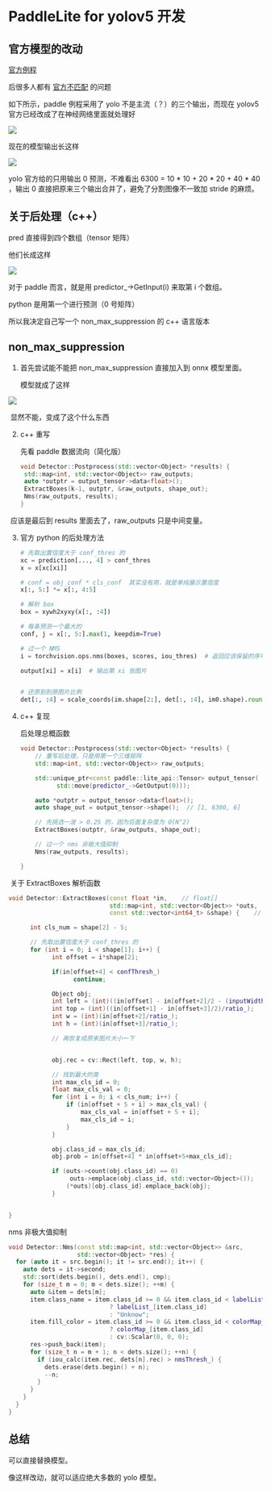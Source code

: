 # PaddleLite for yolov5 开发





## 官方模型的改动

[官方例程](https://github.com/PaddlePaddle/Paddle-Lite-Demo)

后很多人都有 [官方不匹配](https://github.com/PaddlePaddle/Paddle-Lite-Demo) 的问题

如下所示，paddle 例程采用了 yolo 不是主流（？）的三个输出，而现在 yolov5 官方已经改成了在神经网络里面就处理好

![](https://github.com/Eric-is-good/yolov5_with_paddlelite/blob/master/pics/3.jpg)



现在的模型输出长这样

![](https://github.com/Eric-is-good/yolov5_with_paddlelite/blob/master/pics/4.jpg)

yolo 官方给的只用输出 0 预测，不难看出 6300 = 10 * 10 + 20 * 20 + 40 * 40 ，输出 0 直接把原来三个输出合并了，避免了分割图像不一致加 stride 的麻烦。



## 关于后处理（c++）

pred 直接得到四个数组（tensor 矩阵）

他们长成这样

![](https://github.com/Eric-is-good/yolov5_with_paddlelite/blob/master/pics/1.jpg)



对于 paddle 而言，就是用 predictor_->GetInput(i) 来取第 i 个数组。



python 是用第一个进行预测（0 号矩阵）

所以我决定自己写一个 non_max_suppression 的 c++ 语言版本



## non_max_suppression

1. 首先尝试能不能把 non_max_suppression 直接加入到 onnx 模型里面。

   模型就成了这样

![](https://github.com/Eric-is-good/yolov5_with_paddlelite/blob/master/pics/2.jpg)

​       显然不能，变成了这个什么东西

2. c++ 重写

   先看 paddle 数据流向（简化版）

   ```c++
   void Detector::Postprocess(std::vector<Object> *results) {
   	std::map<int, std::vector<Object>> raw_outputs;
   	auto *outptr = output_tensor->data<float>();
   	ExtractBoxes(k-1, outptr, &raw_outputs, shape_out);
   	Nms(raw_outputs, results);
   }
   
   ```

​       应该是最后到 results 里面去了，raw_outputs 只是中间变量。

3. 官方 python 的后处理方法

   ```python
   # 先取出置信度大于 conf_thres 的
   xc = prediction[..., 4] > conf_thres
   x = x[xc[xi]]
   
   # conf = obj_conf * cls_conf  其实没有用，就是单纯展示置信度
   x[:, 5:] *= x[:, 4:5]
   
   # 解析 box
   box = xywh2xyxy(x[:, :4])
   
   # 每条预测一个最大的
   conf, j = x[:, 5:].max(1, keepdim=True)
   
   # 过一个 NMS
   i = torchvision.ops.nms(boxes, scores, iou_thres)  # 返回应该保留的序号
   
   output[xi] = x[i]  # 输出第 xi 张图片
   
   
   # 还原到到原图片比例
   det[:, :4] = scale_coords(im.shape[2:], det[:, :4], im0.shape).round()
   
   ```

4. c++ 复现

   后处理总概函数
   
   ```c++
   void Detector::Postprocess(std::vector<Object> *results) {
       // 重写后处理，只是用第一个三维矩阵
       std::map<int, std::vector<Object>> raw_outputs;
   
       std::unique_ptr<const paddle::lite_api::Tensor> output_tensor(
             std::move(predictor_->GetOutput(0)));
   
       auto *outptr = output_tensor->data<float>();
       auto shape_out = output_tensor->shape();  // [1, 6300, 6]
   
       // 先挑选一波 > 0.25 的，因为后面复杂度为 O(N^2)
       ExtractBoxes(outptr, &raw_outputs, shape_out);
   
       // 过一个 nms 非极大值抑制
       Nms(raw_outputs, results);
   
   }
   ```





​      关于 ExtractBoxes 解析函数

```c++
void Detector::ExtractBoxes(const float *in,    // float[]
                            std::map<int, std::vector<Object>> *outs,
                            const std::vector<int64_t> &shape) {    // [1, 6300, 6]

      int cls_num = shape[2] - 5;

      // 先取出置信度大于 conf_thres 的
      for (int i = 0; i < shape[1]; i++) {
            int offset = i*shape[2];

            if(in[offset+4] < confThresh_)
                  continue;

            Object obj;
            int left = (int)((in[offset] - in[offset+2]/2 - (inputWidth_ - inputW )/ 2.0 ) / ratio_);   // 减去 padding
            int top = (int)((in[offset+1] - in[offset+3]/2)/ratio_);
            int w = (int)(in[offset+2]/ratio_);
            int h = (int)(in[offset+3]/ratio_);

            // 再恢复成原来图片大小一下


            obj.rec = cv::Rect(left, top, w, h);

            // 找到最大的类
            int max_cls_id = 0;
            float max_cls_val = 0;
            for (int i = 0; i < cls_num; i++) {
                if (in[offset + 5 + i] > max_cls_val) {
                    max_cls_val = in[offset + 5 + i];
                    max_cls_id = i;
                }
            }

            obj.class_id = max_cls_id;
            obj.prob = in[offset+4] * in[offset+5+max_cls_id];

            if (outs->count(obj.class_id) == 0)
                 outs->emplace(obj.class_id, std::vector<Object>());
                (*outs)[obj.class_id].emplace_back(obj);
            }


}
```

nms 非极大值抑制

```c++
void Detector::Nms(const std::map<int, std::vector<Object>> &src,
                   std::vector<Object> *res) {
  for (auto it = src.begin(); it != src.end(); it++) {
    auto dets = it->second;
    std::sort(dets.begin(), dets.end(), cmp);
    for (size_t m = 0; m < dets.size(); ++m) {
      auto &item = dets[m];
      item.class_name = item.class_id >= 0 && item.class_id < labelList_.size()
                            ? labelList_[item.class_id]
                            : "Unknow";
      item.fill_color = item.class_id >= 0 && item.class_id < colorMap_.size()
                            ? colorMap_[item.class_id]
                            : cv::Scalar(0, 0, 0);
      res->push_back(item);
      for (size_t n = m + 1; n < dets.size(); ++n) {
        if (iou_calc(item.rec, dets[n].rec) > nmsThresh_) {
          dets.erase(dets.begin() + n);
          --n;
        }
      }
    }
  }
}
```



## 总结

可以直接替换模型。

像这样改动，就可以适应绝大多数的 yolo 模型。
